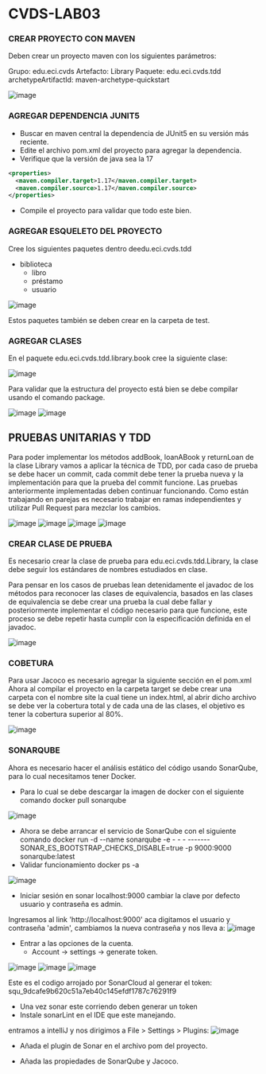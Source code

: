 # CVDS-LAB03

### CREAR PROYECTO CON MAVEN

Deben crear un proyecto maven con los siguientes parámetros:

Grupo: edu.eci.cvds 
Artefacto: Library 
Paquete: edu.eci.cvds.tdd 
archetypeArtifactId: maven-archetype-quickstart 

![image](https://github.com/user-attachments/assets/064ffd93-4819-4d57-bc5a-b854a5b3b5af)

### AGREGAR DEPENDENCIA JUNIT5

- Buscar en maven central la dependencia de JUnit5 en su versión más reciente.
- Edite el archivo pom.xml del proyecto para agregar la dependencia.
- Verifique que la versión de java sea la 17
```xml
<properties>
  <maven.compiler.target>1.17</maven.compiler.target>
  <maven.compiler.source>1.17</maven.compiler.source>
</properties>
```
- Compile el proyecto para validar que todo este bien.

### AGREGAR ESQUELETO DEL PROYECTO

Cree los siguientes paquetes dentro deedu.eci.cvds.tdd
- biblioteca
  - libro
  - préstamo
  - usuario
  
![image](https://github.com/user-attachments/assets/2169c6fb-888a-45f7-9e01-8fe4360ae02c)

Estos paquetes también se deben crear en la carpeta de test.

### AGREGAR CLASES

En el paquete edu.eci.cvds.tdd.library.book cree la siguiente clase:

![image](https://github.com/user-attachments/assets/8256bde4-cc58-47ba-ab93-4df315e6b83f)

Para validar que la estructura del proyecto está bien se debe compilar usando el comando package.

![image](https://github.com/user-attachments/assets/0fc3f8f6-8e46-4211-a4d2-51a26bf7005b)
![image](https://github.com/user-attachments/assets/586dee0e-18b4-4187-8344-9e3a428e20c3)

## PRUEBAS UNITARIAS Y TDD

Para poder implementar los métodos addBook, loanABook y returnLoan de la clase Library vamos a aplicar la técnica de TDD, por cada caso de prueba se debe hacer un commit, cada commit debe tener la prueba nueva y la implementación para que la prueba del commit funcione. Las pruebas anteriormente implementadas deben continuar funcionando. Como están trabajando en parejas es necesario trabajar en ramas independientes y utilizar Pull Request para mezclar los cambios.

![image](https://github.com/user-attachments/assets/0460035f-3dc3-40b1-807e-4101a9bfcac5)
![image](https://github.com/user-attachments/assets/0b3de2f0-233c-4fe1-8627-9eabc83e673c)
![image](https://github.com/user-attachments/assets/3515dd7f-c7a6-4408-83d3-12442d3da6d6)
![image](https://github.com/user-attachments/assets/09dcff78-e383-4199-8b23-f18e30cb0581)


### CREAR CLASE DE PRUEBA

Es necesario crear la clase de prueba para edu.eci.cvds.tdd.Library, la clase debe seguir los estándares de nombres estudiados en clase.

Para pensar en los casos de pruebas lean detenidamente el javadoc de los métodos para reconocer las clases de equivalencia, basados en las clases de equivalencia se debe crear una prueba la cual debe fallar y posteriormente implementar el código necesario para que funcione, este proceso se debe repetir hasta cumplir con la especificación definida en el javadoc.

![image](https://github.com/user-attachments/assets/7274d3cc-b86d-4cfd-9ad0-c13efc72a1fd)

### COBETURA

Para usar Jacoco es necesario agregar la siguiente sección en el pom.xml
Ahora al compilar el proyecto en la carpeta target se debe crear una carpeta con el nombre site la cual tiene un index.html, al abrir dicho archivo se debe ver la cobertura total y de cada una de las clases, el objetivo es tener la cobertura superior al 80%.

![image](https://github.com/user-attachments/assets/b8fec3f2-805d-43cf-be7e-6a614c8d41f6)

### SONARQUBE 

Ahora es necesario hacer el análisis estático del código usando SonarQube, para lo cual necesitamos tener Docker.

- Para lo cual se debe descargar la imagen de docker con el siguiente comando docker pull sonarqube

![image](https://github.com/user-attachments/assets/3967eb55-1284-45f9-95fa-2b6b68a609be)

- Ahora se debe arrancar el servicio de SonarQube con el siguiente comando docker run -d --name sonarqube -e - - - -------SONAR_ES_BOOTSTRAP_CHECKS_DISABLE=true -p 9000:9000 sonarqube:latest
- Validar funcionamiento docker ps -a

![image](https://github.com/user-attachments/assets/d56f9085-352e-4526-b226-57432afaadc6)
  
- Iniciar sesión en sonar localhost:9000 cambiar la clave por defecto usuario y contraseña es admin.

Ingresamos al link 'http://localhost:9000' aca digitamos el usuario y contraseña 'admin', cambiamos la nueva contraseña y nos lleva a:
![image](https://github.com/user-attachments/assets/6ece7830-fef3-4016-acdd-909db35d4189)

  
- Entrar a las opciones de la cuenta.
  - Account -> settings -> generate token.

![image](https://github.com/user-attachments/assets/833ee373-04f9-4ebe-917c-85cb1089581c)
![image](https://github.com/user-attachments/assets/5f840a7d-eaa6-4b04-938c-b59a1539abdb)
![image](https://github.com/user-attachments/assets/0521027d-0a6a-47d4-8312-d92dfa731505)

Este es el codigo arrojado por SonarCloud al generar el token:
squ_9dcafe9b620c51a7eb40c145efdf1787c76291f9
  
- Una vez sonar este corriendo deben generar un token
- Instale sonarLint en el IDE que este manejando.

entramos a intelliJ y nos dirigimos a File > Settings > Plugins:
![image](https://github.com/user-attachments/assets/c0fd5ded-22cb-45c2-a25b-8e178c1657cd)

  
- Añada el plugin de Sonar en el archivo pom del proyecto.

- Añada las propiedades de SonarQube y Jacoco.






